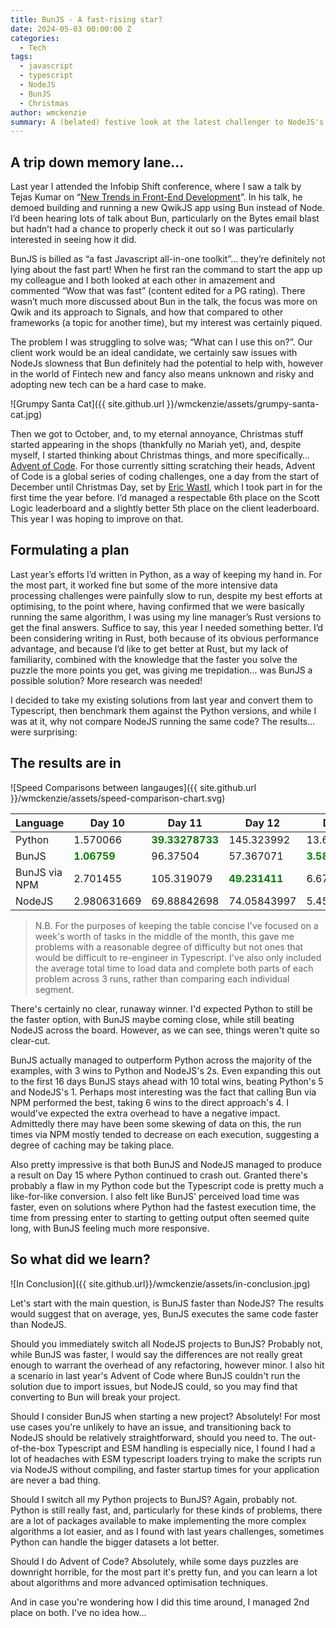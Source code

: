 ```yaml
---
title: BunJS - A fast-rising star?
date: 2024-05-03 00:00:00 Z
categories:
  - Tech
tags:
  - javascript
  - typescript
  - NodeJS
  - BunJS
  - Christmas
author: wmckenzie
summary: A (belated) festive look at the latest challenger to NodeJS's throne
---
```


<style>
@media print, screen and (min-width: 64em) {
    table {
        margin-left: calc((16.66667% + .9375rem)* -1);
        margin-right: calc((16.66667% + .9375rem)* -1);
    }
}
</style>

## A trip down memory lane...

Last year I attended the Infobip Shift conference, where I saw a talk by Tejas Kumar on “[New Trends in Front-End Development](https://www.youtube.com/watch?v=VINfWbaFBVs&list=PLuAItjWV4peETEf336UJKvDsI5RWbshUa&index=31&pp=iAQB)”. In his talk, he demoed building and running a new QwikJS app using Bun instead of Node. I’d been hearing lots of talk about Bun, particularly on the Bytes email blast but hadn’t had a chance to properly check it out so I was particularly interested in seeing how it did.

BunJS is billed as “a fast Javascript all-in-one toolkit”... they’re definitely not lying about the fast part! When he first ran the command to start the app up my colleague and I both looked at each other in amazement and commented “Wow that was fast” (content edited for a PG rating). There wasn’t much more discussed about Bun in the talk, the focus was more on Qwik and its approach to Signals, and how that compared to other frameworks (a topic for another time), but my interest was certainly piqued.

The problem I was struggling to solve was; “What can I use this on?”. Our client work would be an ideal candidate, we certainly saw issues with NodeJs slowness that Bun definitely had the potential to help with, however in the world of Fintech new and fancy also means unknown and risky and adopting new tech can be a hard case to make.

![Grumpy Santa Cat]({{ site.github.url }}/wmckenzie/assets/grumpy-santa-cat.jpg)

Then we got to October, and, to my eternal annoyance, Christmas stuff started appearing in the shops (thankfully no Mariah yet), and, despite myself, I started thinking about Christmas things, and more specifically… [Advent of Code](https://adventofcode.com/). For those currently sitting scratching their heads, Advent of Code is a global series of coding challenges, one a day from the start of December until Christmas Day, set by [Eric Wastl](http://was.tl/), which I took part in for the first time the year before. I’d managed a respectable 6th place on the Scott Logic leaderboard and a slightly better 5th place on the client leaderboard. This year I was hoping to improve on that.

## Formulating a plan

Last year’s efforts I’d written in Python, as a way of keeping my hand in. For the most part, it worked fine but some of the more intensive data processing challenges were painfully slow to run, despite my best efforts at optimising, to the point where, having confirmed that we were basically running the same algorithm, I was using my line manager’s Rust versions to get the final answers. Suffice to say, this year I needed something better. I’d been considering writing in Rust, both because of its obvious performance advantage, and because I’d like to get better at Rust, but my lack of familiarity, combined with the knowledge that the faster you solve the puzzle the more points you get, was giving me trepidation… was BunJS a possible solution? More research was needed!

I decided to take my existing solutions from last year and convert them to Typescript, then benchmark them against the Python versions, and while I was at it, why not compare NodeJS running the same code? The results... were surprising:

## The results are in

![Speed Comparisons between langauges]({{ site.github.url }}/wmckenzie/assets/speed-comparison-chart.svg)

| Language      | Day 10                                          | Day 11                                              | Day 12                                            | Day 13                                           | Day 14                                              | Day 15                                              | Day 16                                              |
| ------------- | ----------------------------------------------- | --------------------------------------------------- | ------------------------------------------------- | ------------------------------------------------ | --------------------------------------------------- | --------------------------------------------------- | --------------------------------------------------- |
| Python        | 1.570066                                        | <span style="color:green"><b>39.33278733</b></span> | 145.323992                                        | 13.61234967                                      | 4243.105014                                         | Failed                                              | <span style="color:green"><b>1874.640703</b></span> |
| BunJS         | <span style="color:green"><b>1.06759</b></span> | 96.37504                                            | 57.367071                                         | <span style="color:green"><b>3.588709</b></span> | 1139.287269                                         | 8118.08808                                          | 3896.015796                                         |
| BunJS via NPM | 2.701455                                        | 105.319079                                          | <span style="color:green"><b>49.231411</b></span> | 6.679770667                                      | <span style="color:green"><b>975.7302437</b></span> | <span style="color:green"><b>8085.080331</b></span> | 3948.378316                                         |
| NodeJS        | 2.980631669                                     | 69.88842698                                         | 74.05843997                                       | 5.454815348                                      | 1994.470144                                         | 10390.28093                                         | 3724.372108                                         |

> N.B. For the purposes of keeping the table concise I've focused on a week's worth of tasks in the middle of the month, this gave me problems with a reasonable degree of difficulty but not ones that would be difficult to re-engineer in Typescript. I've also only included the average total time to load data and complete both parts of each problem across 3 runs, rather than comparing each individual segment.

There's certainly no clear, runaway winner. I'd expected Python to still be the faster option, with BunJS maybe coming close, while still beating NodeJS across the board. However, as we can see, things weren't quite so clear-cut.

BunJS actually managed to outperform Python across the majority of the examples, with 3 wins to Python and NodeJS's 2s. Even expanding this out to the first 16 days BunJS stays ahead with 10 total wins, beating Python's 5 and NodeJS's 1. Perhaps most interesting was the fact that calling Bun via NPM performed the best, taking
6 wins to the direct approach's 4. I would've expected the extra overhead to have a negative impact. Admittedly there may have been some skewing of data on this, the run
times via NPM mostly tended to decrease on each execution, suggesting a degree of caching may be taking place.

Also pretty impressive is that both BunJS and NodeJS managed to produce a result on Day 15 where Python continued to crash out. Granted there's probably a flaw in my Python code
but the Typescript code is pretty much a like-for-like conversion. I also felt like BunJS' perceived load time was faster, even on solutions where Python had the
fastest execution time, the time from pressing enter to starting to getting output often seemed quite long, with BunJS feeling much more responsive.

## So what did we learn?

![In Conclusion]({{ site.github.url}}/wmckenzie/assets/in-conclusion.jpg)

Let's start with the main question, is BunJS faster than NodeJS? The results would suggest that on average, yes, BunJS executes the same code faster than NodeJS.

Should you immediately switch all NodeJS projects to BunJS? Probably not, while BunJS was faster, I would say the differences are not really great enough to warrant the
overhead of any refactoring, however minor. I also hit a scenario in last year's Advent of Code where BunJS couldn't run the solution due to import issues, but NodeJS could,
so you may find that converting to Bun will break your project.

Should I consider BunJS when starting a new project? Absolutely! For most use cases you're unlikely to have an issue, and transitioning back to NodeJS should be relatively 
straightforward, should you need to. The out-of-the-box Typescript and ESM handling is especially nice, I found I had a lot of headaches with ESM typescript loaders trying to 
make the scripts run via NodeJS without compiling, and faster startup times for your application are never a bad thing.

Should I switch all my Python projects to BunJS? Again, probably not. Python is still really fast, and, particularly for these kinds of problems, there are a lot of packages
available to make implementing the more complex algorithms a lot easier, and as I found with last years challenges, sometimes Python can handle the bigger datasets a lot better.

Should I do Advent of Code? Absolutely, while some days puzzles are downright horrible, for the most part it's pretty fun, and you can learn a lot about algorithms and more
advanced optimisation techniques.

And in case you're wondering how I did this time around, I managed 2nd place on both. I've no idea how...
